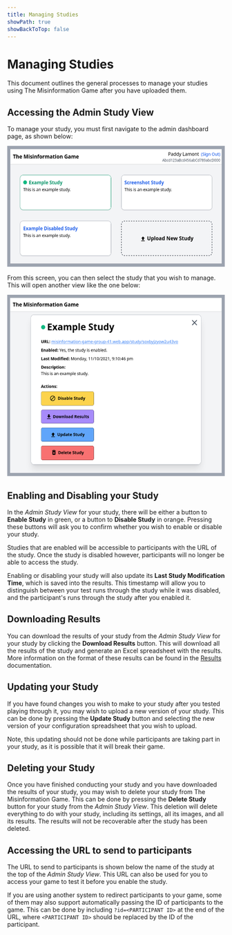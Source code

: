 ```yaml
---
title: Managing Studies
showPath: true
showBackToTop: false
---
```


# Managing Studies
This document outlines the general processes to manage
your studies using The Misinformation Game after you
have uploaded them.

## Accessing the Admin Study View
To manage your study, you must first navigate to the
admin dashboard page, as shown below:

<img src="screenshots/example-admin-dashboard.png" alt="Admin Dashboard" height="280" />

From this screen, you can then select the study that
you wish to manage. This will open another view like
the one below:

<img src="screenshots/example-admin-study.png" alt="Admin Study View" height="420"/>

## Enabling and Disabling your Study
In the _Admin Study View_ for your study, there will be either
a button to **Enable Study** in green, or a button to
**Disable Study** in orange. Pressing these buttons will ask
you to confirm whether you wish to enable or disable your study.

Studies that are enabled will be accessible to participants
with the URL of the study. Once the study is disabled however,
participants will no longer be able to access the study.

Enabling or disabling your study will also update its **Last
Study Modification Time**, which is saved into the results.
This timestamp will allow you to distinguish between your
test runs through the study while it was disabled, and the
participant's runs through the study after you enabled it.

## Downloading Results
You can download the results of your study from the
_Admin Study View_ for your study by clicking the
**Download Results** button. This will download all
the results of the study and generate an Excel
spreadsheet with the results. More information on
the format of these results can be found in the
[Results](Results) documentation.

## Updating your Study
If you have found changes you wish to make to your
study after you tested playing through it, you may
wish to upload a new version of your study. This
can be done by pressing the **Update Study** button
and selecting the new version of your configuration
spreadsheet that you wish to upload.

Note, this updating should not be done while
participants are taking part in your study, as it
is possible that it will break their game.

## Deleting your Study
Once you have finished conducting your study and you
have downloaded the results of your study, you may
wish to delete your study from The Misinformation Game.
This can be done by pressing the **Delete Study** button
for your study from the _Admin Study View_. This deletion
will delete everything to do with your study, including
its settings, all its images, and all its results. The
results will not be recoverable after the study has been
deleted.

## Accessing the URL to send to participants
The URL to send to participants is shown below the name
of the study at the top of the _Admin Study View_. This
URL can also be used for you to access your game to test
it before you enable the study.

If you are using another system to redirect participants
to your game, some of them may also support automatically
passing the ID of participants to the game. This can be
done by including `?id=<PARTICIPANT ID>` at the end of
the URL, where `<PARTICIPANT ID>` should be replaced by
the ID of the participant.
